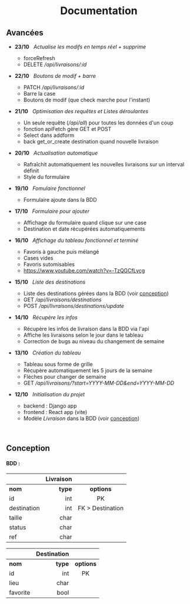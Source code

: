 # <div align="center">Documentation</div>

## Avancées

* **23/10** &nbsp; *Actualise les modifs en temps réel + supprime*

    * forceRefresh
    * DELETE */api/livraisons/:id*

* **22/10** &nbsp; *Boutons de modif + barre*

    * PATCH */api/livraisons/:id*
    * Barre la case
    * Boutons de modif (que check marche pour l'instant)

* **21/10** &nbsp; *Optimisation des requêtes et Listes déroulantes*

    * Un seule requête (*/api/all*) pour toutes les données d'un coup
    * fonction apiFetch gère GET et POST
    * Select dans addform
    * back get_or_create destination quand nouvelle livraison

* **20/10** &nbsp; *Actualisation automatique*

    * Rafraîchit automatiquement les nouvelles livraisons sur un interval définit
    * Style du formulaire

* **19/10** &nbsp; *Fomulaire fonctionnel*

    * Formulaire ajoute dans la BDD

* **17/10** &nbsp; *Formulaire pour ajouter*

    * Affichage du formulaire quand clique sur une case
    * Destination et date récupérées automatiquements

* **16/10** &nbsp; *Affichage du tableau fonctionnel et terminé*

    * Favoris à gauche puis mélangé
    * Cases vides
    * Favoris sutomisables
    * https://www.youtube.com/watch?v=-TzQGCfLycg

* **15/10** &nbsp; *Liste des destinations*

    * Liste des destinations gérées dans la BDD (voir [conception](#conception))
    * GET */api/livraisons/destinations*
    * POST */api/livraisons/destinations/update*

* **14/10** &nbsp; *Récupère les infos*

    * Récupère les infos de livraison dans la BDD via l'api
    * Affiche les livraisons selon le jour dans le tableau
    * Correction de bugs au niveau du changement de semaine

* **13/10** &nbsp; *Création du tableau* 

    * Tableau sous forme de grille
    * Récupère automatiquement les 5 jours de la semaine
    * Flèches pour changer de semaine
    * GET */api/livraisons/?start=YYYY-MM-DD&end=YYYY-MM-DD*

* **12/10** &nbsp; *Initialisation du projet*

    * backend : Django app
    * frontend : React app (vite)
    * Modèle *Livraison* dans la BDD (voir [conception](#conception))

<br />

## Conception

#### BDD :

||             **Livraison**               ||
|:------------|---------:|:----------------:|
| **nom**     | **type** | **options**      |
| id          | int      | PK               |
| destination | int      | FK > Destination |
| taille      | char     |                  |
| status      | char     |                  |
| ref         | char     |                  |

||         **Destination**         ||
|:---------|---------:|:-----------:|
| **nom**  | **type** | **options** |
| id       | int      | PK          |
| lieu     | char     |             |
| favorite | bool     |             |

